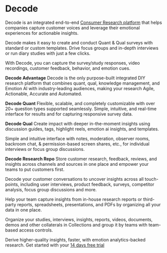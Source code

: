 # Decode
Decode is an integrated end-to-end [Consumer Research platform](https://www.entropik.io/decode) that helps companies capture customer voices and leverage their emotional experiences for actionable insights.​

Decode makes it easy to create and conduct Quant & Qual surveys with standard or custom templates. Drive focus groups and in-depth interviews or run diary studies with just a few clicks. ​

With Decode, you can capture the survey/study responses, video recordings, customer feedback, behavior, and emotion cues.​

**Decode Advantage​**
Decode is the only purpose-built integrated DIY research platform that combines quant, qual, knowledge management, and Emotion AI with industry-leading audiences, making your research Agile, Actionable, Accurate and Automated.​

**Decode Quant​**
Flexible, scalable, and completely customizable with over 20+ question types supported seamlessly.​ Simple, intuitive, and real-time interface for results and for capturing responsive survey data.​

**Decode Qual**​
Create impact with deeper in-the-moment insights using discussion guides, tags, highlight reels, emotion ai insights, and templates.​

Simple and intuitive interface with notes, moderation, observer rooms, backroom chat, & permission-based screen shares, etc., for individual interviews or focus group discussions. ​

**Decode Research Repo​**
Store customer research, feedback, reviews, and insights across channels and sources in one place and empower your teams to put customers first. ​

Decode your customer conversations to uncover insights across all touch-points, including user interviews, product feedback, surveys, competitor analysis, focus group discussions and more.​

Help your team capture insights from in-house research reports or third-party reports, spreadsheets, presentations, and PDFs by organizing all your data in one place.​

Organize your studies, interviews, insights, reports, videos, documents, demos and other collaterals in Collections and group it by teams with team-based access controls.​

Derive higher-quality insights, faster, with emotion analytics-backed research. Get started with your [14 days free trial](https://getdecode.io/signup?&__hstc=130087888.19e07ce4e7df0b6512b555092f68babb.1679294507398.1687415004772.1687428018708.139&__hssc=130087888.4.1687428018708&__hsfp=1182805115)
